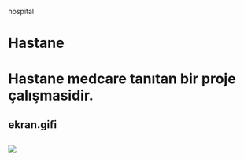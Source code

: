 hospital
<h1>Hastane<h1>

Hastane medcare tanıtan bir proje  çalışmasidir.

<h2>ekran.gifi<h2>

![](medcare.gif)
